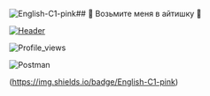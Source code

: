 ![English-C1-pink](https://github.com/user-attachments/assets/50c98be7-ab2a-43d0-afd5-76669e2c8185)## :sparkling_heart: Возьмите меня в айтишку :sparkling_heart:


[![Header](https://github.com/user-attachments/assets/907a870f-1216-4e1a-a081-c4d7de6a9406)](https://web.telegram.org/k/#@MariaKourskaya)

![Profile_views](https://komarev.com/ghpvc/?username=MariaEgorova421&color=ff69b4&style=for-the-badge)

![Postman](https://img.shields.io/badge/-Postman-000010?style=for-the-badge&logo=postman)

(https://img.shields.io/badge/English-C1-pink)



